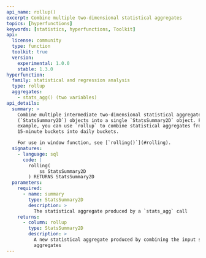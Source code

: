 ```yaml
---
api_name: rollup()
excerpt: Combine multiple two-dimensional statistical aggregates
topics: [hyperfunctions]
keywords: [statistics, hyperfunctions, Toolkit]
api:
  license: community
  type: function
  toolkit: true
  version:
    experimental: 1.0.0
    stable: 1.3.0
hyperfunction:
  family: statistical and regression analysis
  type: rollup
  aggregates:
    - stats_agg() (two variables)
api_details:
  summary: >
    Combine multiple intermediate two-dimensional statistical aggregate
    (`StatsSummary2D`) objects into a single `StatsSummary2D` object. For
    example, you can use `rollup` to combine statistical aggregates from
    15-minute buckets into daily buckets.

    For use in window function, see [`rolling()`](#rolling).
  signatures:
    - language: sql
      code: |
        rolling(
            ss StatsSummary2D
        ) RETURNS StatsSummary2D
  parameters:
    required:
      - name: summary
        type: StatsSummary2D
        description: >
          The statistical aggregate produced by a `stats_agg` call
    returns:
      - column: rollup
        type: StatsSummary2D
        description: >
          A new statistical aggregate produced by combining the input statistical
          aggregates
---
```


